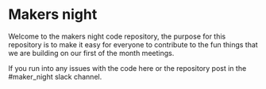 # Makers night

Welcome to the makers night code repository, the purpose for this repository is to make it easy for everyone to contribute to the fun things that 
we are building on our first of the month meetings.

If you run into any issues with the code here or the repository post in the #maker_night slack channel. 
